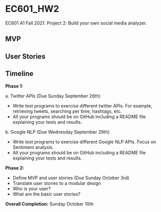 # EC601_HW2
 EC601 A1 Fall 2021. Project 2: Build your own social media analyzer.

## MVP
## User Stories
## Timeline
**Phase 1:**

a. Twitter APIs (Due Sunday September 26th)
  * Write test programs to exercise different twitter APIs.  For example, retrieving tweets, searching per time, hashtags, etc.
  * All your programs should be on GitHub including a README file explaining your tests and results.

b. Google NLP (Due Wednesday September 29th)
  * Write test programs to exercise different Google NLP APIs.  Focus on Sentiment analysis.
  * All your programs should be on GitHub including a README file explaining your tests and results.

**Phase 2:**
* Define MVP and user stories (Due Sunday October 3rd)
* Translate user stories to a modular design
* Who is your user?
* What are the basic user stories?


**Overall Completion:**  Sunday October 10th
